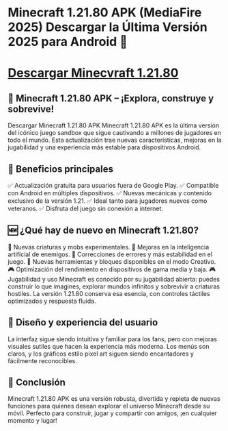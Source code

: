 # Minecraft 1.21.80 APK (MediaFire 2025) Descargar la Última Versión 2025 para Android 👋
# [Descargar Minecvraft 1.21.80](https://apklulu.com/minecraft-1-21-80/)

## 🧱 Minecraft 1.21.80 APK – ¡Explora, construye y sobrevive!
Descargar Minecraft 1.21.80 APK
Minecraft 1.21.80 APK es la última versión del icónico juego sandbox que sigue cautivando a millones de jugadores en todo el mundo. Esta actualización trae nuevas características, mejoras en la jugabilidad y una experiencia más estable para dispositivos Android.

## 🌟 Beneficios principales
✅ Actualización gratuita para usuarios fuera de Google Play.
✅ Compatible con Android en múltiples dispositivos.
✅ Nuevas mecánicas y contenido exclusivo de la versión 1.21.
✅ Ideal tanto para jugadores nuevos como veteranos.
✅ Disfruta del juego sin conexión a internet.

## 🆕 ¿Qué hay de nuevo en Minecraft 1.21.80?
🧪 Nuevas criaturas y mobs experimentales.
🧭 Mejoras en la inteligencia artificial de enemigos.
🔧 Correcciones de errores y más estabilidad en el juego.
🧰 Nuevas herramientas y bloques disponibles en el modo Creativo.
🎮 Optimización del rendimiento en dispositivos de gama media y baja.
🎮 Jugabilidad y uso
Minecraft es conocido por su jugabilidad abierta: puedes construir lo que imagines, explorar mundos infinitos y sobrevivir a criaturas hostiles. La versión 1.21.80 conserva esa esencia, con controles táctiles optimizados y respuesta fluida.

## 🎨 Diseño y experiencia del usuario
La interfaz sigue siendo intuitiva y familiar para los fans, pero con mejoras visuales sutiles que hacen la experiencia más moderna. Los menús son claros, y los gráficos estilo pixel art siguen siendo encantadores y fácilmente reconocibles.

## 🏁 Conclusión
Minecraft 1.21.80 APK es una versión robusta, divertida y repleta de nuevas funciones para quienes desean explorar el universo Minecraft desde su móvil. Perfecto para construir, jugar y compartir con amigos, ¡en cualquier momento y lugar!
